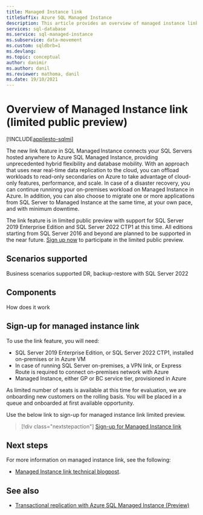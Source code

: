 ```yaml
---
title: Managed Instance link
titleSuffix: Azure SQL Managed Instance 
description: This article provides an overview of managed instance link feature
services: sql-database
ms.service: sql-managed-instance
ms.subservice: data-movement
ms.custom: sqldbrb=1
ms.devlang: 
ms.topic: conceptual
author: danimir
ms.author: danil
ms.reviewer: mathoma, danil
ms.date: 19/10/2021
---
```

# Overview of Managed Instance link (limited public preview)
[!INCLUDE[appliesto-sqlmi](../includes/appliesto-sqlmi.md)]

The new link feature in SQL Managed Instance connects your SQL Servers hosted anywhere to Azure SQL Managed Instance, providing unprecedented hybrid flexibility and database mobility. With an approach that uses near real-time data replication to the cloud, you can offload workloads to read-only secondaries on Azure to take advantage of cloud-only features, performance, and scale. In case of a disaster recovery, you can continue runninng your on-premises workload on Managed Instance in Azure. In addition, you can also choose to migrate one or more applications from SQL Server to Managed Instance at the same time, at your own pace, and with minimum downtime. 

The link feature is in limited public preview with support for SQL Server 2019 Enterprise Edition and SQL Server 2022 CTP1 at this time. All editions starting from SQL Server 2016 and beyond are planned to be supported in the near future. [Sign up now](https://aka.ms/mi-link-signup) to participate in the limited public preview. 

## Scenarios supported

Business scenarios supported
DR, backup-restore with SQL Server 2022

## Components

How does it work

## Sign-up for managed instance link

To use the link feature, you will need:
- SQL Server 2019 Enterprise Edition, or SQL Server 2022 CTP1, installed on-premises or in Azure VM
- In case of running SQL Server on-premises, a VPN link, or Express Route is required to connect on-premises network with Azure
- Managed Instance, either GP or BC service tier, provisioned in Azure

As limited number of seats is available at this time for evaluation, we are onboarding new customers on the rolling basis. You will be placed in a queue and onboarded at first available opportunity.

Use the below link to sign-up for managed instance link limited preview.

> [!div class="nextstepaction"]
> [Sign-up for Managed Instance link](https://aka.ms/mi-link-signup)

## Next steps

For more information on managed instance link, see the following:
- [Managed Instance link technical blogpost](https://aka.ms/mi-link-techblog).

## See also

- [Transactional replication with Azure SQL Managed Instance (Preview)](replication-transactional-overview.md)
